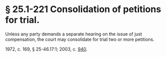 # § 25.1-221 Consolidation of petitions for trial.

<p>Unless any party demands a separate hearing on the issue of just compensation, the court may consolidate for trial two or more petitions.</p><p>1972, c. 169, § 25-46.17:1; 2003, c. <a href='http://lis.virginia.gov/cgi-bin/legp604.exe?031+ful+CHAP0940'>940</a>.</p>